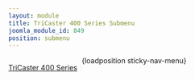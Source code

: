 ```yaml
---
layout: module
title: TriCaster 400 Series Submenu
joomla_module_id: 849
position: submenu
---
```

<p style="float: left;"><a href="/tricaster/400-series" style="padding-right: 8px; border-right: 1px solid #eeeeef;">TriCaster 400 Series</a></p>
{loadposition sticky-nav-menu}
